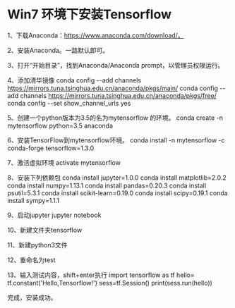 # Win7 环境下安装Tensorflow

1、下载Anaconda：https://www.anaconda.com/download/。

2、安装Anaconda。一路默认即可。

3、打开“开始目录”，找到Anaconda/Anaconda prompt，以管理员权限运行。

4、添加清华镜像
conda config --add channels https://mirrors.tuna.tsinghua.edu.cn/anaconda/pkgs/main/
conda config --add channels https://mirrors.tuna.tsinghua.edu.cn/anaconda/pkgs/free/
conda config --set show_channel_urls yes

5、创建一个python版本为3.5的名为mytensorflow 的环境。
conda create -n mytensorflow python=3.5 anaconda

6、安装TensorFlow到mytensorflow环境。
conda install -n mytensorflow -c conda-forge tensorflow=1.3.0

7、激活虚拟环境
activate mytensorflow 

8、安装下列依赖包
conda install jupyter=1.0.0
conda install matplotlib=2.0.2
conda install numpy=1.13.1
conda install pandas=0.20.3
conda install psutil=5.3.1
conda install scikit-learn=0.19.0
conda install scipy=0.19.1
conda install sympy=1.1.1

9、启动jupyter
jupyter notebook

10、新建文件夹tensorflow

11、新建python3文件

12、重命名为test

13、输入测试内容，shift+enter执行
import tensorflow as tf
hello= tf.constant('Hello,Tensorflow!')
sess=tf.Session()
print(sess.run(hello))

完成，安装成功。
